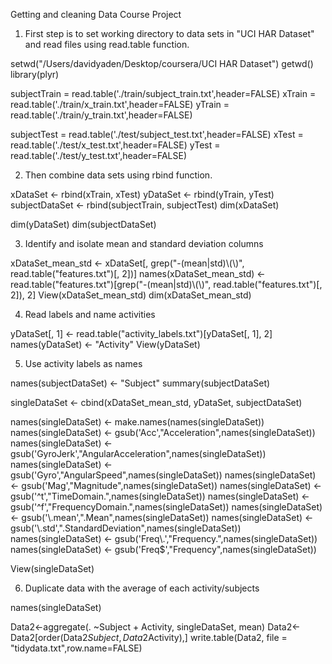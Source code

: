 Getting and cleaning Data Course Project

1. First step is to set working directory to data sets in "UCI HAR Dataset" and read files using read.table function.

setwd("/Users/davidyaden/Desktop/coursera/UCI HAR Dataset")
getwd()
library(plyr)

subjectTrain = read.table('./train/subject_train.txt',header=FALSE)
xTrain = read.table('./train/x_train.txt',header=FALSE)
yTrain = read.table('./train/y_train.txt',header=FALSE)

subjectTest = read.table('./test/subject_test.txt',header=FALSE)
xTest = read.table('./test/x_test.txt',header=FALSE)
yTest = read.table('./test/y_test.txt',header=FALSE)

2. Then combine data sets using rbind function.

xDataSet <- rbind(xTrain, xTest)
yDataSet <- rbind(yTrain, yTest)
subjectDataSet <- rbind(subjectTrain, subjectTest)
dim(xDataSet)

dim(yDataSet)
dim(subjectDataSet)

3. Identify and isolate mean and standard deviation columns

xDataSet_mean_std <- xDataSet[, grep("-(mean|std)\\(\\)", read.table("features.txt")[, 2])]
names(xDataSet_mean_std) <- read.table("features.txt")[grep("-(mean|std)\\(\\)", read.table("features.txt")[, 2]), 2] 
View(xDataSet_mean_std)
dim(xDataSet_mean_std)

4. Read labels and name activities

yDataSet[, 1] <- read.table("activity_labels.txt")[yDataSet[, 1], 2]
names(yDataSet) <- "Activity"
View(yDataSet)

5. Use activity labels as names

names(subjectDataSet) <- "Subject"
summary(subjectDataSet)

singleDataSet <- cbind(xDataSet_mean_std, yDataSet, subjectDataSet)

names(singleDataSet) <- make.names(names(singleDataSet))
names(singleDataSet) <- gsub('Acc',"Acceleration",names(singleDataSet))
names(singleDataSet) <- gsub('GyroJerk',"AngularAcceleration",names(singleDataSet))
names(singleDataSet) <- gsub('Gyro',"AngularSpeed",names(singleDataSet))
names(singleDataSet) <- gsub('Mag',"Magnitude",names(singleDataSet))
names(singleDataSet) <- gsub('^t',"TimeDomain.",names(singleDataSet))
names(singleDataSet) <- gsub('^f',"FrequencyDomain.",names(singleDataSet))
names(singleDataSet) <- gsub('\\.mean',".Mean",names(singleDataSet))
names(singleDataSet) <- gsub('\\.std',".StandardDeviation",names(singleDataSet))
names(singleDataSet) <- gsub('Freq\\.',"Frequency.",names(singleDataSet))
names(singleDataSet) <- gsub('Freq$',"Frequency",names(singleDataSet))

View(singleDataSet)

6. Duplicate data with the average of each activity/subjects

names(singleDataSet)

Data2<-aggregate(. ~Subject + Activity, singleDataSet, mean)
Data2<-Data2[order(Data2$Subject,Data2$Activity),]
write.table(Data2, file = "tidydata.txt",row.name=FALSE)


